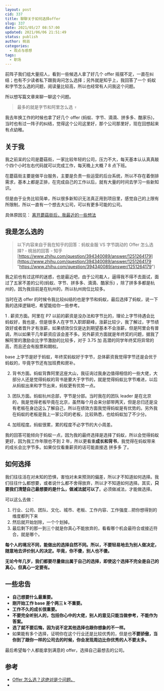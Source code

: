 ```yaml
---
layout: post
cid: 337
title: 聊聊关于如何选择offer
slug: 337
date: 2021/05/27 08:57:00
updated: 2021/06/06 21:51:49
status: publish
author: 桃翁
categories: 
  - 观点与感想
tags: 
  - 职场
---
```



前阵子我们组大量招人，看到一些候选人拿了好几个 offer 摇摆不定，一直在纠结；也有不少读者私下跟我询问怎么选择；另外就是知乎上，我回答了一个 蚂蚁和字节怎么选的问题，阅读量比较高，所以也经常有人问我这个问题。

所以想写篇文章来聊一聊这个问题。

> 最多的就是字节和阿里怎么选 ♀️

我去年换工作的时候也拿了好几个 offer (蚂蚁、字节、滴滴、拼多多、酷家乐)，当时也有过一阵子的纠结，觉得这个公司这里好，那个公司那里好，现在回想起来有点幼稚。

## 关于我

我之前呆的公司是蘑菇街，一家比较年轻的公司，压力不大，每天基本认认真真敲个四个小时左右代码就可以完成工作，每天晚上大概 7 8 点下班。

在蘑菇街主要是做平台服务，主要是负责一些运营的后台系统，所以不存在着倒排需求，基本上都是正排，在完成自己的工作以后，就有大量的时间去学习一些新知识。

但是由于业务比较简单，所以很多新知识无法真正用到项目里，感觉自己的上限有所限制，所以一直有一个想去大公司，可以有更多可能的公司。

具体原因见： [离开蘑菇街后，我最近的一些想法](https://mp.weixin.qq.com/s/v8aSfpxPfuKSXS99jV5jaw)

## 我是怎么选的

> 以下内容来自于我在知乎的回答：蚂蚁金服 VS 字节跳动的 Offer 怎么选择? - 桃翁的回答 - 知乎
> [https://www.zhihu.com/question/394340089/answer/1251264179](https://www.zhihu.com/question/394340089/answer/1251264179 "https://www.zhihu.com/question/394340089/answer/1251264179")

我之前也有过这样的迷惑，也是最近吧，由于公司裁人，逼得我不得不去面试，面过了五家不差的公司(蚂蚁、字节、拼多多、滴滴、酷家乐) ，除了拼多多都是杭州的，因为我目前是在杭州的，所以杭州岗位比较多。

当时在选 offer 的时候令我比较纠结的也是字节和蚂蚁，最后选择了蚂蚁，说一下我的选择逻辑吧，希望能给你一些参考。

1 . 薪资方面。阿里在 P7 以前的薪资是没办法和字节比的，理论上字节待遇会比蚂蚁好，我也是，但是很多人在字节入职即巅峰，涨薪比较少，我了解过，字节绩效好或者晋升才有涨薪，如果绩效仅仅是达到期望基本不会涨薪，但是阿里会有普调，所以如果干几年薪资应该会差不多。另外薪资方面就是年终奖的问题，据我了解阿里的激励会比字节激励的比较多，对于 3.75 加 高潜的同学年终奖将异常的高，而且还会有股票和期权。

base 上字节是好于蚂蚁，年终奖蚂蚁好于字节，总体薪资我觉得字节还是会优于蚂蚁的，毕竟字节还有加班费和房补。

2. 背书方面。蚂蚁背靠阿里这座大山，我征询过我身边值得相信的一些大佬，大部分人还是觉得蚂蚁的背书是要大于字节的，就是觉得蚂蚁比字节难进，以后从蚂蚁出来和字节出来，蚂蚁更有优势一点。

3. 团队方面。蚂蚁杭州总部，字节是分部。当时我在的团队 leader 是在北京的，我是觉得老板毕竟在北京，虽然每个月会来分部带两天，但是总归还是没有老板在身边这么了解自己，所以在绩效方面我觉得蚂蚁是有优势的。另外我在蚂蚁的老板是我上一家公司的老板，比较熟悉，也给蚂蚁加了不少分。

4. 加班程度。蚂蚁很累，累的程度不必字节的大小周差。

我的回答可能倾向于蚂蚁一点，因为我的最终选择是选择了蚂蚁，所以会觉得蚂蚁更好，因为我工作年限也不到 2 年，所以更看重**成长和背书**，我觉得在蚂蚁带来的成长会比字节多。如果仅仅看重薪资的话可能直接选 拼多多 了。

## 如何选择

我们往往活在对未知的恐惧，害怕对未来预测的偏差，所以才不知道如何选择。我们往往什么都想要，或者说什么都不舍得放弃，所以才不知道如何选择。其实，**只要我们清楚自己最想要的是什么，做减法就可以了**。必须做减法，才能做选择。

可以这么去做：

1. 行业、公司、团队、文化、城市、老板、工作内容、工作强度...把你想得到的维度都列下来
2. 然后就开始划除，一个个划掉。
3. 最后剩下的那一到三个就是你真心不能放弃的，看看哪个机会最符合或接近符合，就是哪个。

**每个人的境况不同，能做出的选择自然不同。所以，不要轻易地去为别人做决定，随意地去评价别人的决定。毕竟，你不傻，别人也不傻。**

**无论今年几岁，我们都要尽量做出属于自己的选择，即使这个选择不完全是自己的真心，但真心一定要有。**

## 一些忠告

- **自己想要什么最重要。**
- **刚开始工作 base 差个两三 k 不重要。**
- **工作不久的成长很重要。**
- **不要完全听别人的，包括你心中的大佬，别人的意见只能当做参考，不能作为答案。**
- **选了就不要后悔，因为说不定其他选择也跟你想象的不一样。**
- 如果能有多个选择，证明你在这个行业还是比较优秀的，但是也**不要骄傲，当你到了跟你一样的公司去的时候，你会发现周边比你优秀的人不要太多。**

最后希望每个人都能拿到满意的 offer，选择自己最想去的公司。

## 参考

- [Offer 怎么选？这绝对是个问题。](https://zhuanlan.zhihu.com/p/27342350 "Offer 怎么选？这绝对是个问题。")
- 